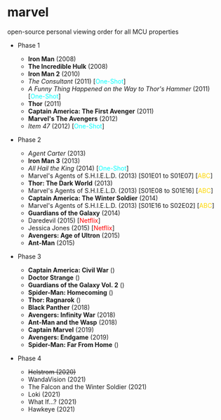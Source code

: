 # marvel
open-source personal viewing order for all MCU properties

- Phase 1
	- **Iron Man** (2008)
	- **The Incredible Hulk** (2008)
	- **Iron Man 2** (2010)
	- *The Consultant* (2011) [<span style="color:cyan">One-Shot</span>]
	- *A Funny Thing Happened on the Way to Thor's Hammer* (2011) [<span style="color:cyan">One-Shot</span>]
	- **Thor** (2011)
	- **Captain America: The First Avenger** (2011)
	- **Marvel's The Avengers** (2012)
	- *Item 47* (2012) [<span style="color:cyan">One-Shot</span>]

- Phase 2
	- *Agent Carter* (2013)
	- **Iron Man 3** (2013)
	- *All Hail the King* (2014) [<span style="color:cyan">One-Shot</span>]
	- Marvel's Agents of S.H.I.E.L.D. (2013) [S01E01 to S01E07] [<span style="color:gold">ABC</span>]
	- **Thor: The Dark World** (2013)
	- Marvel's Agents of S.H.I.E.L.D. (2013) [S01E08 to S01E16] [<span style="color:gold">ABC</span>]
	- **Captain America: The Winter Soldier** (2014)
	- Marvel's Agents of S.H.I.E.L.D. (2013) [S01E16 to S02E02]  [<span style="color:gold">ABC</span>]
	- **Guardians of the Galaxy** (2014)
	- Daredevil (2015) [<span style="color:red">Netflix</span>]
	- Jessica Jones (2015) [<span style="color:red">Netflix</span>]
	- **Avengers: Age of Ultron** (2015)
	- **Ant-Man** (2015)

- Phase 3
	- **Captain America: Civil War** ()
	- **Doctor Strange** ()
	- **Guardians of the Galaxy Vol. 2** ()
	- **Spider-Man: Homecoming** ()
	- **Thor: Ragnarok** ()
	- **Black Panther** (2018)
	- **Avengers: Infinity War** (2018)
	- **Ant-Man and the Wasp** (2018)
	- **Captain Marvel** (2019)
	- **Avengers: Endgame** (2019)
	- **Spider-Man: Far From Home** ()

	
- Phase 4
	- ~~Helstrom (2020)~~
	- WandaVision	(2021)
	- The Falcon and the Winter Soldier (2021)
	- Loki (2021)
	- What If...? (2021)
	- Hawkeye (2021)
